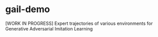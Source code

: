 # gail-demo
[WORK IN PROGRESS] Expert trajectories of various environments for Generative Adversarial Imitation Learning
